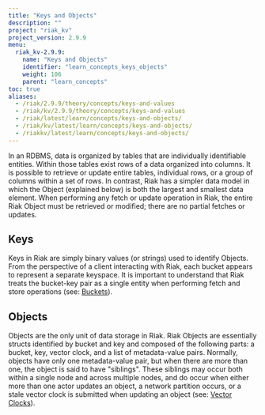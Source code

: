 ```yaml
---
title: "Keys and Objects"
description: ""
project: "riak_kv"
project_version: 2.9.9
menu:
  riak_kv-2.9.9:
    name: "Keys and Objects"
    identifier: "learn_concepts_keys_objects"
    weight: 106
    parent: "learn_concepts"
toc: true
aliases:
  - /riak/2.9.9/theory/concepts/keys-and-values
  - /riak/kv/2.9.9/theory/concepts/keys-and-values
  - /riak/latest/learn/concepts/keys-and-objects/
  - /riak/kv/latest/learn/concepts/keys-and-objects/
  - /riakkv/latest/learn/concepts/keys-and-objects/
---
```


[concept buckets]: {{<baseurl>}}riak/kv/2.9.9/learn/concepts/buckets
[concept causal context vc]: {{<baseurl>}}riak/kv/2.9.9/learn/concepts/causal-context/#vector-clocks

In an RDBMS, data is organized by tables that are individually
identifiable entities. Within those tables exist rows of a data
organized into columns. It is possible to retrieve or update entire
tables, individual rows, or a group of columns within a set of
rows. In contrast, Riak has a simpler data model in which the Object
(explained below) is both the largest and smallest data element. When
performing any fetch or update operation in Riak, the entire Riak
Object must be retrieved or modified; there are no partial fetches or
updates.

## Keys

Keys in Riak are simply binary values (or strings) used to identify
Objects. From the perspective of a client interacting with Riak,
each bucket appears to represent a separate keyspace. It is important
to understand that Riak treats the bucket-key pair as a single entity
when performing fetch and store operations (see: [Buckets][concept buckets]).

## Objects

Objects are the only unit of data storage in Riak. Riak Objects are
essentially structs identified by bucket and key and composed of the
following parts: a bucket, key, vector clock, and a list of
metadata-value pairs. Normally, objects have only one metadata-value
pair, but when there are more than one, the object is said to have
"siblings". These siblings may occur both within a single node and
across multiple nodes, and do occur when either more than one actor
updates an object, a network partition occurs, or a stale vector clock
is submitted when updating an object (see: [Vector Clocks][concept causal context vc]).



